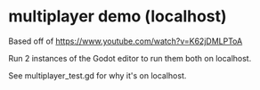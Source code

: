 # multiplayer demo (localhost)

Based off of https://www.youtube.com/watch?v=K62jDMLPToA

Run 2 instances of the Godot editor to run them both on localhost.

See multiplayer_test.gd for why it's on localhost.
